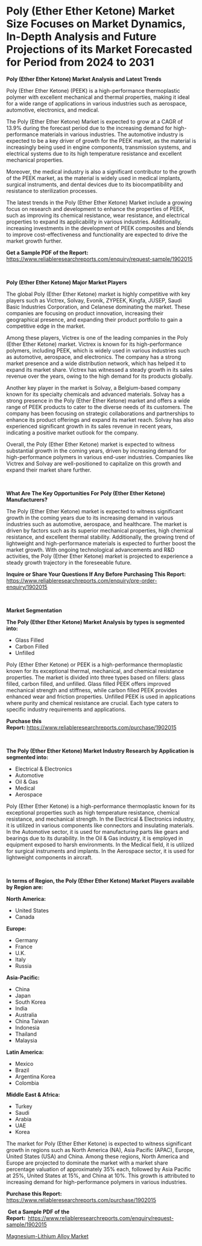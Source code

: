 <p><h1>Poly (Ether Ether Ketone) Market Size Focuses on Market Dynamics, In-Depth Analysis and Future Projections of its Market Forecasted for Period from 2024 to 2031</h1></p><p><strong>Poly (Ether Ether Ketone) Market Analysis and Latest Trends</strong></p>
<p><p>Poly (Ether Ether Ketone) (PEEK) is a high-performance thermoplastic polymer with excellent mechanical and thermal properties, making it ideal for a wide range of applications in various industries such as aerospace, automotive, electronics, and medical.</p><p>The Poly (Ether Ether Ketone) Market is expected to grow at a CAGR of 13.9% during the forecast period due to the increasing demand for high-performance materials in various industries. The automotive industry is expected to be a key driver of growth for the PEEK market, as the material is increasingly being used in engine components, transmission systems, and electrical systems due to its high temperature resistance and excellent mechanical properties.</p><p>Moreover, the medical industry is also a significant contributor to the growth of the PEEK market, as the material is widely used in medical implants, surgical instruments, and dental devices due to its biocompatibility and resistance to sterilization processes.</p><p>The latest trends in the Poly (Ether Ether Ketone) Market include a growing focus on research and development to enhance the properties of PEEK, such as improving its chemical resistance, wear resistance, and electrical properties to expand its applicability in various industries. Additionally, increasing investments in the development of PEEK composites and blends to improve cost-effectiveness and functionality are expected to drive the market growth further.</p></p>
<p><strong>Get a Sample PDF of the Report:&nbsp;</strong> <a href="https://www.reliableresearchreports.com/enquiry/request-sample/1902015">https://www.reliableresearchreports.com/enquiry/request-sample/1902015</a></p>
<p>&nbsp;</p>
<p><strong>Poly (Ether Ether Ketone) Major Market Players</strong></p>
<p><p>The global Poly (Ether Ether Ketone) market is highly competitive with key players such as Victrex, Solvay, Evonik, ZYPEEK, Kingfa, JUSEP, Saudi Basic Industries Corporation, and Celanese dominating the market. These companies are focusing on product innovation, increasing their geographical presence, and expanding their product portfolio to gain a competitive edge in the market.</p><p>Among these players, Victrex is one of the leading companies in the Poly (Ether Ether Ketone) market. Victrex is known for its high-performance polymers, including PEEK, which is widely used in various industries such as automotive, aerospace, and electronics. The company has a strong market presence and a wide distribution network, which has helped it to expand its market share. Victrex has witnessed a steady growth in its sales revenue over the years, owing to the high demand for its products globally.</p><p>Another key player in the market is Solvay, a Belgium-based company known for its specialty chemicals and advanced materials. Solvay has a strong presence in the Poly (Ether Ether Ketone) market and offers a wide range of PEEK products to cater to the diverse needs of its customers. The company has been focusing on strategic collaborations and partnerships to enhance its product offerings and expand its market reach. Solvay has also experienced significant growth in its sales revenue in recent years, indicating a positive market outlook for the company.</p><p>Overall, the Poly (Ether Ether Ketone) market is expected to witness substantial growth in the coming years, driven by increasing demand for high-performance polymers in various end-user industries. Companies like Victrex and Solvay are well-positioned to capitalize on this growth and expand their market share further.</p></p>
<p>&nbsp;</p>
<p><strong>What Are The Key Opportunities For Poly (Ether Ether Ketone) Manufacturers?</strong></p>
<p><p>The Poly (Ether Ether Ketone) market is expected to witness significant growth in the coming years due to its increasing demand in various industries such as automotive, aerospace, and healthcare. The market is driven by factors such as its superior mechanical properties, high chemical resistance, and excellent thermal stability. Additionally, the growing trend of lightweight and high-performance materials is expected to further boost the market growth. With ongoing technological advancements and R&D activities, the Poly (Ether Ether Ketone) market is projected to experience a steady growth trajectory in the foreseeable future.</p></p>
<p><strong>Inquire or Share Your Questions If Any Before Purchasing This Report:</strong> <a href="https://www.reliableresearchreports.com/enquiry/pre-order-enquiry/1902015">https://www.reliableresearchreports.com/enquiry/pre-order-enquiry/1902015</a></p>
<p>&nbsp;</p>
<p><strong>Market Segmentation</strong></p>
<p><strong>The Poly (Ether Ether Ketone) Market Analysis by types is segmented into:</strong></p>
<p><ul><li>Glass Filled</li><li>Carbon Filled</li><li>Unfilled</li></ul></p>
<p><p>Poly (Ether Ether Ketone) or PEEK is a high-performance thermoplastic known for its exceptional thermal, mechanical, and chemical resistance properties. The market is divided into three types based on fillers: glass filled, carbon filled, and unfilled. Glass filled PEEK offers improved mechanical strength and stiffness, while carbon filled PEEK provides enhanced wear and friction properties. Unfilled PEEK is used in applications where purity and chemical resistance are crucial. Each type caters to specific industry requirements and applications.</p></p>
<p><strong>Purchase this Report:&nbsp;</strong><a href="https://www.reliableresearchreports.com/purchase/1902015">https://www.reliableresearchreports.com/purchase/1902015</a></p>
<p>&nbsp;</p>
<p><strong>The Poly (Ether Ether Ketone) Market Industry Research by Application is segmented into:</strong></p>
<p><ul><li>Electrical & Electronics</li><li>Automotive</li><li>Oil & Gas</li><li>Medical</li><li>Aerospace</li></ul></p>
<p><p>Poly (Ether Ether Ketone) is a high-performance thermoplastic known for its exceptional properties such as high temperature resistance, chemical resistance, and mechanical strength. In the Electrical & Electronics industry, it is utilized in various components like connectors and insulating materials. In the Automotive sector, it is used for manufacturing parts like gears and bearings due to its durability. In the Oil & Gas industry, it is employed in equipment exposed to harsh environments. In the Medical field, it is utilized for surgical instruments and implants. In the Aerospace sector, it is used for lightweight components in aircraft.</p></p>
<p>&nbsp;</p>
<p><strong>In terms of Region, the Poly (Ether Ether Ketone) Market Players available by Region are:</strong></p>
<p>
    <p> <strong> North America: </strong>
        <ul>
            <li>United States</li>
            <li>Canada</li>
        </ul>
        </p> 
    <p> <strong> Europe: </strong>
        <ul>
            <li>Germany</li>
            <li>France</li>
            <li>U.K.</li>
            <li>Italy</li>
            <li>Russia</li>
        </ul>
        </p> 
    <p> <strong> Asia-Pacific: </strong>
        <ul>
            <li>China</li>
            <li>Japan</li>
            <li>South Korea</li>
            <li>India</li>
            <li>Australia</li>
            <li>China Taiwan</li>
            <li>Indonesia</li>
            <li>Thailand</li>
            <li>Malaysia</li>
        </ul>
        </p> 
    <p> <strong> Latin America: </strong>
        <ul>
            <li>Mexico</li>
            <li>Brazil</li>
            <li>Argentina Korea</li>
            <li>Colombia</li>
        </ul>
        </p> 
    <p> <strong> Middle East & Africa: </strong>
        <ul>
            <li>Turkey</li>
            <li>Saudi</li>
            <li>Arabia</li>
            <li>UAE</li>
            <li>Korea</li>
        </ul>
    </p>
    </p>
<p><p>The market for Poly (Ether Ether Ketone) is expected to witness significant growth in regions such as North America (NA), Asia Pacific (APAC), Europe, United States (USA) and China. Among these regions, North America and Europe are projected to dominate the market with a market share percentage valuation of approximately 35% each, followed by Asia Pacific at 25%, United States at 15%, and China at 10%. This growth is attributed to increasing demand for high-performance polymers in various industries.</p></p>
<p><strong>Purchase this Report: </strong><a href="https://www.reliableresearchreports.com/purchase/1902015">https://www.reliableresearchreports.com/purchase/1902015</a></p>
<p>&nbsp;<strong>Get a Sample PDF of the Report:&nbsp;&nbsp;</strong><a href="https://www.reliableresearchreports.com/enquiry/request-sample/1902015">https://www.reliableresearchreports.com/enquiry/request-sample/1902015</a></p>
<p><strong></strong></p>
<p><p><a href="https://github.com/Glendatilghmankmgz0rbhwpy/Market-Research-Report-List-1/blob/main/magnesium-lithium-alloy-market.md">Magnesium-Lithium Alloy Market</a></p></p>